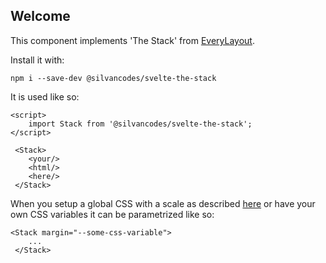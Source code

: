 ## Welcome

This component implements 'The Stack' from [EveryLayout](https://every-layout.dev/layouts/stack/).

Install it with:

```
npm i --save-dev @silvancodes/svelte-the-stack
```


It is used like so:

```
<script>
    import Stack from '@silvancodes/svelte-the-stack';
</script>

 <Stack>
    <your/>
    <html/>
    <here/>
 </Stack>
```

When you setup a global CSS with a scale as described [here](https://every-layout.dev/rudiments/modular-scale/) or have your own CSS variables it can be parametrized like so:

```
<Stack margin="--some-css-variable">
    ...
 </Stack>
```